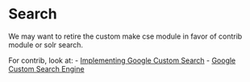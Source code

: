 # Search

We may want to retire the custom make cse module in favor of contrib module or solr search.

For contrib, look at:
    - [Implementing Google Custom Search](https://www.drupal.org/forum/support/module-development-and-code-questions/2013-01-12/implementing-google-custom-search)
    - [Google Custom Search Engine](https://www.drupal.org/project/google_cse)
    
